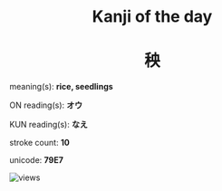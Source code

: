 <h1 align="center">Kanji of the day</h1>
<h1 align="center">秧</h1>
<p align="left">meaning(s): <b>rice, seedlings</b></p>
<p align="left">ON reading(s): <b>オウ</b></p>
<p align="left">KUN reading(s): <b>なえ</b></p>
<p align="left">stroke count: <b>10</b></p>
<p align="left">unicode: <b>79E7</b></p>
<p align="left"><img src="https://komarev.com/ghpvc/?username=tristanwagner-kanjioftheday&label=Views&color=0e75b6&style=flat" alt="views"/></p>
